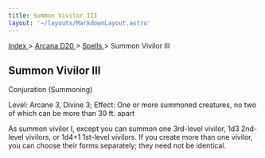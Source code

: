 ```yaml
---
title: Summon Vivilor III
layout: '~/layouts/MarkdownLayout.astro'
---
```


[ Index ](/) > [ Arcana D20 ](/arcana.d20.srd) > [ Spells ](/arcana.d20.srd/spells) > Summon Vivilor III

##  Summon Vivilor III

Conjuration (Summoning)

Level: Arcane 3, Divine 3; Effect: One or more summoned creatures, no two of
which can be more than 30 ft. apart

As summon vivilor I, except you can summon one 3rd-level vivilor, 1d3 2nd-
level vivilors, or 1d4+1 1st-level vivilors. If you create more than one
vivilor, you can choose their forms separately; they need not be identical.

